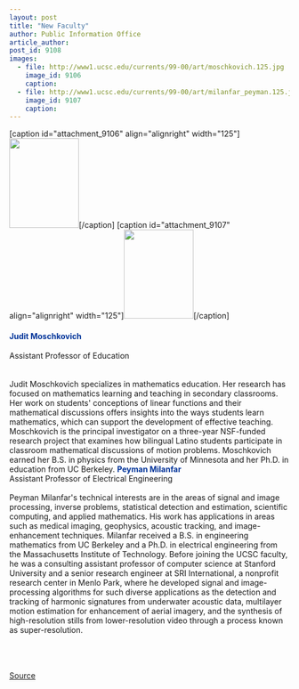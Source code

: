```yaml
---
layout: post
title: "New Faculty"
author: Public Information Office
article_author: 
post_id: 9108
images:
  - file: http://www1.ucsc.edu/currents/99-00/art/moschkovich.125.jpg
    image_id: 9106
    caption: 
  - file: http://www1.ucsc.edu/currents/99-00/art/milanfar_peyman.125.jpg
    image_id: 9107
    caption: 
---
```


[caption id="attachment_9106" align="alignright" width="125"]<a href="http://dev-ucsc-news.pantheonsite.io/wp-content/uploads/1999/12/moschkovich.125.jpg"><img class="size-full wp-image-9106" src="http://dev-ucsc-news.pantheonsite.io/wp-content/uploads/1999/12/moschkovich.125.jpg" alt="" width="125" height="161" /></a>[/caption]
[caption id="attachment_9107" align="alignright" width="125"]<a href="http://dev-ucsc-news.pantheonsite.io/wp-content/uploads/1999/12/milanfar_peyman.125.jpg"><img class="size-full wp-image-9107" src="http://dev-ucsc-news.pantheonsite.io/wp-content/uploads/1999/12/milanfar_peyman.125.jpg" alt="" width="125" height="160" /></a>[/caption]
<h4>
  <font color="#003399">Judit Moschkovich</font>
</h4>Assistant Professor of Education<br>
<br>
<br>
Judit Moschkovich specializes in mathematics education. Her research has focused on mathematics learning and teaching in secondary classrooms. Her work on students' conceptions of linear functions and their mathematical discussions offers insights into the ways students learn mathematics, which can support the development of effective teaching. Moschkovich is the principal investigator on a three-year NSF-funded research project that examines how bilingual Latino students participate in classroom mathematical discussions of motion problems. Moschkovich earned her B.S. in physics from the University of Minnesota and her Ph.D. in education from UC Berkeley. <font color="#003399"><b>Peyman Milanfar<br></b></font>Assistant Professor of Electrical Engineering<br>
<br>
Peyman Milanfar's technical interests are in the areas of signal and image processing, inverse problems, statistical detection and estimation, scientific computing, and applied mathematics. His work has applications in areas such as medical imaging, geophysics, acoustic tracking, and image-enhancement techniques. Milanfar received a B.S. in engineering mathematics from UC Berkeley and a Ph.D. in electrical engineering from the Massachusetts Institute of Technology. Before joining the UCSC faculty, he was a consulting assistant professor of computer science at Stanford University and a senior research engineer at SRI International, a nonprofit research center in Menlo Park, where he developed signal and image-processing algorithms for such diverse applications as the detection and tracking of harmonic signatures from underwater acoustic data, multilayer motion estimation for enhancement of aerial imagery, and the synthesis of high-resolution stills from lower-resolution video through a process known as super-resolution.<br>
<br>
<br>
<br>
<p><a href="http://www1.ucsc.edu/currents/99-00/12-13/newfac.html" title="Permalink to newfac">Source</a></p>
